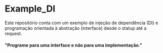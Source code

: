 # Example_DI
Este repositório conta com um exemplo de injeção de dependência (DI) e programação orientada à abstração (interface) desde o statup até a request. 
#### "Programe para uma interface e não para uma implementação."
